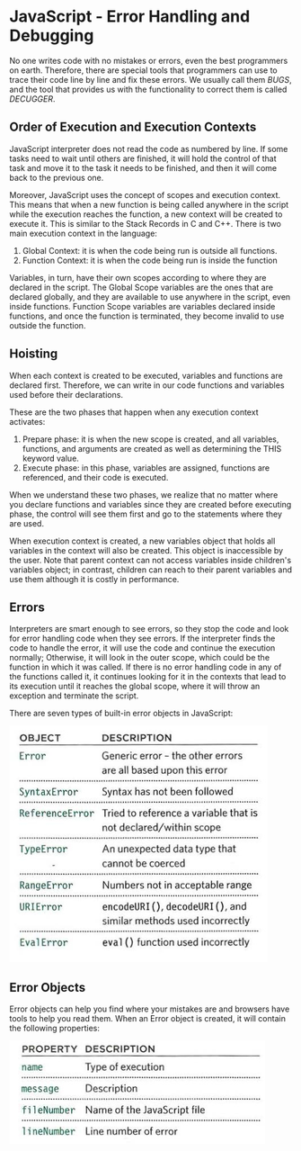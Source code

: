 # JavaScript - Error Handling and Debugging

No one writes code with no mistakes or errors, even the best programmers on earth. Therefore, there are special tools that programmers can use to trace their code line by line and fix these errors. We usually call them *BUGS*, and the tool that provides us with the functionality to correct them is called *DECUGGER*.

## Order of Execution and Execution Contexts

JavaScript interpreter does not read the code as numbered by line. If some tasks need to wait until others are finished, it will hold the control of that task and move it to the task it needs to be finished, and then it will come back to the previous one.

Moreover, JavaScript uses the concept of scopes and execution context. This means that when a new function is being called anywhere in the script while the execution reaches the function, a new context will be created to execute it. This is similar to the Stack Records in C and C++. There is two main execution context in the language:

1. Global Context: it is when the code being run is outside all functions.
2. Function Context: it is when the code being run is inside the function

Variables, in turn, have their own scopes according to where they are declared in the script. The Global Scope variables are the ones that are declared globally, and they are available to use anywhere in the script, even inside functions. Function Scope variables are variables declared inside functions, and once the function is terminated, they become invalid to use outside the function.

## Hoisting

When each context is created to be executed, variables and functions are declared first. Therefore, we can write in our code functions and variables used before their declarations.

These are the two phases that happen when any execution context activates:

1. Prepare phase: it is when the new scope is created, and all variables, functions, and arguments are created as well as determining the THIS keyword value.
2. Execute phase: in this phase, variables are assigned, functions are referenced, and their code is executed.

When we understand these two phases, we realize that no matter where you declare functions and variables since they are created before executing phase, the control will see them first and go to the statements where they are used.

When execution context is created, a new variables object that holds all variables in the context will also be created. This object is inaccessible by the user. Note that parent context can not access variables inside children's variables object; in contrast, children can reach to their parent variables and use them although it is costly in performance.

## Errors

Interpreters are smart enough to see errors, so they stop the code and look for error handling code when they see errors. If the interpreter finds the code to handle the error, it will use the code and continue the execution normally; Otherwise, it will look in the outer scope, which could be the function in which it was called. If there is no error handling code in any of the functions called it, it continues looking for it in the contexts that lead to its execution until it reaches the global scope, where it will throw an exception and terminate the script.

There are seven types of built-in error objects in JavaScript:

![Error Objects](../images/ErrorObject.jpg)

## Error Objects

Error objects can help you find where your mistakes are and browsers have tools to help you read them. When an Error object is created, it will contain the following properties:

![Error Properties](../images/ErrorProperties.jpg)
